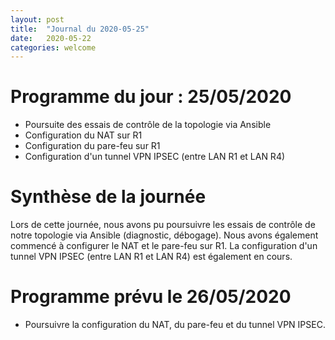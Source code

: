```yaml
---
layout: post
title:  "Journal du 2020-05-25"
date:   2020-05-22
categories: welcome
---
```


# Programme du jour : 25/05/2020

* Poursuite des essais de contrôle de la topologie via Ansible
* Configuration du NAT sur R1
* Configuration du pare-feu sur R1
* Configuration d'un tunnel VPN IPSEC (entre LAN R1 et LAN R4)

# Synthèse de la journée

Lors de cette journée, nous avons pu poursuivre les essais de contrôle de notre topologie via Ansible (diagnostic, débogage). Nous avons également commencé à configurer le NAT et le pare-feu sur R1. La configuration d'un tunnel VPN IPSEC (entre LAN R1 et LAN R4) est également en cours.

# Programme prévu le 26/05/2020

* Poursuivre la configuration du NAT, du pare-feu et du tunnel VPN IPSEC.

